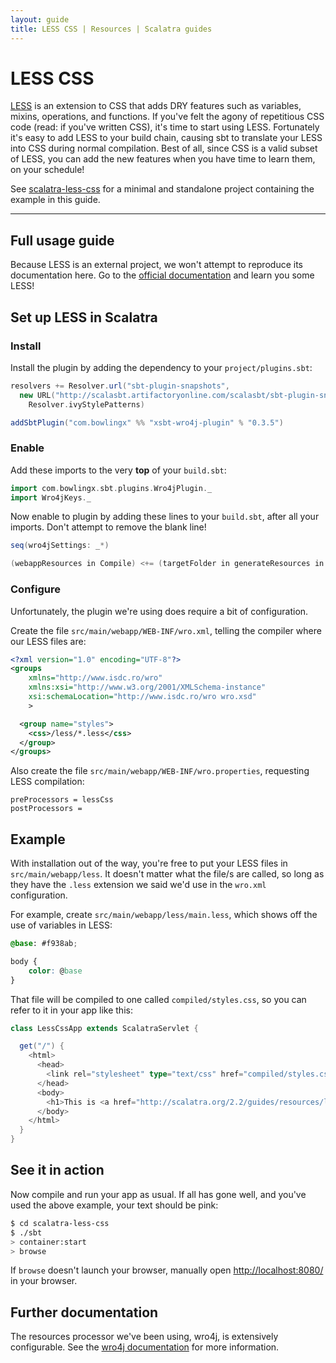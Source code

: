 ```yaml
---
layout: guide
title: LESS CSS | Resources | Scalatra guides
---
```


<div class="page-header">
  <h1>LESS CSS</h1>
</div>

[LESS](http://lesscss.org/) is an extension to CSS that adds DRY features such as
variables, mixins, operations, and functions.
If you've felt the agony of repetitious CSS code (read: if you've written CSS), it's
time to start using LESS.
Fortunately it's easy to add LESS to your build chain, causing sbt to translate your
LESS into CSS during normal compilation.
Best of all, since CSS is a valid subset of LESS, you can add the new features
when you have time to learn them, on your schedule!

<div class="alert alert-info">
  <span class="badge badge-info"><i class="icon-flag icon-white"></i></span>
  See
  <a href="{{site.examples}}resources/scalatra-less-css">scalatra-less-css</a>
  for a minimal and standalone project containing the example in this guide.
</div>

----

## Full usage guide
Because LESS is an external project, we won't attempt to reproduce its documentation
here.
Go to the [official documentation](http://lesscss.org/) and learn you some LESS!

## Set up LESS in Scalatra

### Install

Install the plugin by adding the dependency to your `project/plugins.sbt`:

```scala
resolvers += Resolver.url("sbt-plugin-snapshots",
  new URL("http://scalasbt.artifactoryonline.com/scalasbt/sbt-plugin-snapshots/"))(
    Resolver.ivyStylePatterns)

addSbtPlugin("com.bowlingx" %% "xsbt-wro4j-plugin" % "0.3.5")
```

### Enable

Add these imports to the very **top** of your `build.sbt`:

```scala
import com.bowlingx.sbt.plugins.Wro4jPlugin._
import Wro4jKeys._
```

Now enable to plugin by adding these lines to your `build.sbt`, after all your imports.
Don't attempt to remove the blank line!

```scala
seq(wro4jSettings: _*)

(webappResources in Compile) <+= (targetFolder in generateResources in Compile)
```

### Configure
Unfortunately, the plugin we're using does require a bit of configuration.

Create the file `src/main/webapp/WEB-INF/wro.xml`, telling the compiler where our
LESS files are:

```xml
<?xml version="1.0" encoding="UTF-8"?>
<groups
    xmlns="http://www.isdc.ro/wro"
    xmlns:xsi="http://www.w3.org/2001/XMLSchema-instance"
    xsi:schemaLocation="http://www.isdc.ro/wro wro.xsd"
    >

  <group name="styles">
    <css>/less/*.less</css>
  </group>
</groups>
```

Also create the file `src/main/webapp/WEB-INF/wro.properties`, requesting LESS
compilation:

```
preProcessors = lessCss
postProcessors =
```

## Example
With installation out of the way, you're free to put your LESS files in
`src/main/webapp/less`.
It doesn't matter what the file/s are called, so long as they have the `.less`
extension we said we'd use in the `wro.xml` configuration.

For example, create `src/main/webapp/less/main.less`, which shows off the use of
variables in LESS:

```css
@base: #f938ab;

body {
    color: @base
}
```

That file will be compiled to one called `compiled/styles.css`, so you can refer to it
in your app like this:

```scala
class LessCssApp extends ScalatraServlet {

  get("/") {
    <html>
      <head>
        <link rel="stylesheet" type="text/css" href="compiled/styles.css" />
      </head>
      <body>
        <h1>This is <a href="http://scalatra.org/2.2/guides/resources/less-css.html">resources/less-css</a>!</h1>
      </body>
    </html>
  }
}
```

## See it in action
Now compile and run your app as usual. If all has gone well, and you've used the
above example, your text should be pink:

```sh
$ cd scalatra-less-css
$ ./sbt
> container:start
> browse
```

If `browse` doesn't launch your browser, manually open [http://localhost:8080/](http://localhost:8080/) in your browser.

## Further documentation
The resources processor we've been using, wro4j, is extensively configurable.
See the [wro4j documentation](http://code.google.com/p/wro4j/) for more information.
